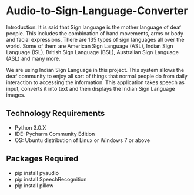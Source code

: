 # Audio-to-Sign-Language-Converter
Introduction: 
It is said that Sign language is the mother language of deaf people. This includes the combination of hand movements, arms or body and facial expressions. There are 135 types of
sign languages all over the world. Some of them are American Sign Language (ASL), Indian Sign Language (ISL), British Sign Language (BSL), Australian Sign Language (ASL) and many more.

We are using Indian Sign Language in this project. This system allows the deaf community to enjoy all sort of things that normal people do from daily interaction to accessing the information. This application takes speech as input, converts it into text and then displays the Indian Sign Language images. 


## Technology Requirements
* Python 3.0.X
* IDE: Pycharm Community Edition
* OS: Ubuntu distribution of Linux or Windows 7 or above

## Packages Required
* pip install pyaudio
* pip install SpeechRecognition
* pip install pillow
